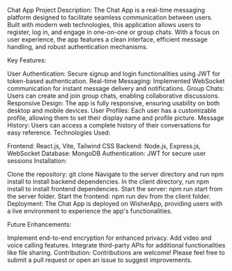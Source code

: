 Chat App
Project Description: The Chat App is a real-time messaging platform designed to facilitate seamless communication between users. Built with modern web technologies, this application allows users to register, log in, and engage in one-on-one or group chats. With a focus on user experience, the app features a clean interface, efficient message handling, and robust authentication mechanisms.

Key Features:

User Authentication: Secure signup and login functionalities using JWT for token-based authentication.
Real-time Messaging: Implemented WebSocket communication for instant message delivery and notifications.
Group Chats: Users can create and join group chats, enabling collaborative discussions.
Responsive Design: The app is fully responsive, ensuring usability on both desktop and mobile devices.
User Profiles: Each user has a customizable profile, allowing them to set their display name and profile picture.
Message History: Users can access a complete history of their conversations for easy reference.
Technologies Used:

Frontend: React.js, Vite, Tailwind CSS
Backend: Node.js, Express.js, WebSocket
Database: MongoDB
Authentication: JWT for secure user sessions
Installation:

Clone the repository: git clone <repository-url>
Navigate to the server directory and run npm install to install backend dependencies.
In the client directory, run npm install to install frontend dependencies.
Start the server: npm run start from the server folder.
Start the frontend: npm run dev from the client folder.
Deployment: The Chat App is deployed on WisherApp, providing users with a live environment to experience the app's functionalities.

Future Enhancements:

Implement end-to-end encryption for enhanced privacy.
Add video and voice calling features.
Integrate third-party APIs for additional functionalities like file sharing.
Contribution: Contributions are welcome! Please feel free to submit a pull request or open an issue to suggest improvements.
